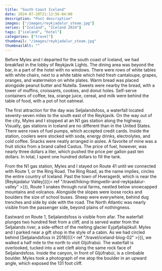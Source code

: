```yaml
---
title: "South Coast Iceland"
date: 2024-07-20T21:13:56-04:00
description: "Post description"
images: ["/images/reykjadalur_steam.jpg"]
series: ["Iceland", "Iceland 2024"]
tags: ["iceland", "hotel"]
categories: ["travel"]
thumbnail: "/images/reykjadalur_steam.jpg"
thumbnailAlt: ""
---
```


Before Myles and I departed for the south coast of Iceland, we had breakfast in the lobby of Reykjavik Lights. The dining area was beyond the bar, in a part of the hotel with no windows. There were rows of white tables with white chairs, next to a white table which held fresh cantaloupe, grapes, oranges, and watermelon on white plates. Warm bread was placed alongside peanut butter and Nutella. Sweets were nearby the bread, with a tower of muffins, croissants, cookies, and donut holes. Self-serve containers of coffee, tea, orange juice, cereal, and milk were behind the table of food, with a pot of hot oatmeal.

<!-- Seljalandsfoss, Gljúfrabúi, carrot cake -->
The first attraction for the day was Seljalandsfoss, a waterfall located seventy-seven miles to the south east of the Reykjavik. On the way out of the city, Myles and I stopped at an N1 gas station along the highway. Visually, gas stations in Iceland are no different than in the United States. There were rows of fuel pumps, which accepted credit cards. Inside the station, coolers were stocked with soda, energy drinks, electrolytes, and cold coffee. Snacks were neatly arranged in aisles. A favorite of mine was a fruit sticks from a brand called Castus. The price of fuel, however, was nearly three dollars a liter, which pushed the price per gallon past ten dollars. In total, I spent one hundred dollars to fill the tank.

From the N1 gas station, Myles and I stayed on Route 41 until we connected with Route 1, or the Ring Road. The Ring Road, as the name implies, circles the entire country of Iceland. Past the town of Hveragerði, which is near the [Reykjadalur Valley]({{< ref "/travel/hiking-thingvellir-and-reykjadalur-valley" >}}), Route 1 snakes through rural farms, nestled below snowcapped mountains and volcanos. Alongside the slopes were loose rocks and boulders the size of school buses. Sheep were everywhere, behind dug trenches and side by side with the road. The North Atlantic was nearly visible from the passenger side, beyond plains of nothingness.

Eastward on Route 1, Seljalandsfoss is visible from afar. The waterfall plunges two hundred feet from a cliff, and is served water from the Seljalands river, a side-effect of the melting glacier Eyjafjallajökull. Myles and I parked near a gift shop in the style of a cabin. As we had circled behind [Seljalandsfoss in 2018]({{< ref "/travel/iceland-blog-02" >}}), we walked a half mile to the north to visit Gljúfrabúi. The waterfall is overlooked, tucked into a wet cleft along the same rock face of Seljalandsfoss. Inside the canyon, in front of Gljúfrabúi, is a climbable boulder. Myles took a photograph of me atop the boulder in an upward angle, which exposed the 131 foot cliff.

<!-- Kvernufoss, gift shop stickers, token for trip -->

<!-- Sólheimasandur plane crash -->

<!-- Dyrhólaey -->

<!-- Reynisfjara Beach / Black beach burger -->

<!-- Hjörleifshöfði Cave -->
